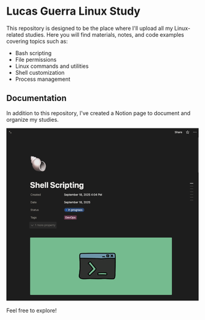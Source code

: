 # Lucas Guerra Linux Study

This repository is designed to be the place where I'll upload all my Linux-related studies. Here you will find materials, notes, and code examples covering topics such as:

- Bash scripting
- File permissions
- Linux commands and utilities
- Shell customization
- Process management

## Documentation

In addition to this repository, I've created a Notion page to document and organize my studies.

![Notion Page Documentation](images/notion_page.png)

Feel free to explore!

